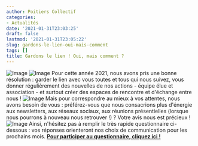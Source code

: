 ```yaml
---
author: Poitiers Collectif
categories:
- Actualités
date: '2021-01-31T23:03:25'
draft: false
lastmod: '2021-01-31T23:05:22'
slug: gardons-le-lien-oui-mais-comment
tags: []
title: Gardons le lien ! Oui, mais comment ?
---
```


![Image](/images/2025/gardons-le-lien-oui-mais-comment/donnez-votre-avis-1024x576.jpg) ![Image](https://mail.google.com/mail/e/1f48c) Pour cette année 2021, nous avons pris une bonne résolution : garder le lien avec vous toutes et tous qui nous suivez, vous donner régulièrement des nouvelles de nos actions - équipe élue et association - et surtout créer des espaces de rencontre et d'échange entre nous ! ![Image](https://mail.google.com/mail/e/1f449) Mais pour correspondre au mieux à vos attentes, nous avons besoin de vous : préférez-vous que nous consacrions plus d'énergie aux newsletters, aux réseaux sociaux, aux réunions présentielles (lorsque nous pourrons à nouveau nous retrouver !) ? Votre avis nous est précieux ! ![Image](https://mail.google.com/mail/e/1f5b1)️ Ainsi, n'hésitez pas à remplir le très rapide questionnaire ci-dessous : vos réponses orienteront nos choix de communication pour les prochains mois. **[Pour participer au questionnaire, cliquez ici !](https://forms.gle/XFBwQQQtaGNhKosr6)**
